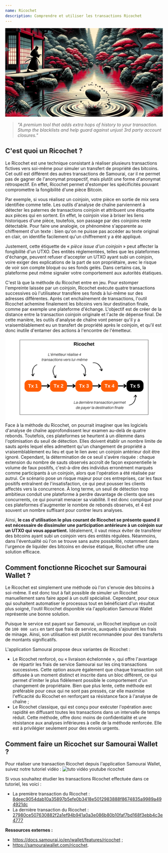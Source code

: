 ```yaml
---
name: Ricochet
description: Comprendre et utiliser les transactions Ricochet
---
```

![cover ricochet](assets/cover.jpeg)

> *"A premium tool that adds extra hops of history to your transaction. Stump the blacklists and help guard against unjust 3rd party account closures."*

## C'est quoi un Ricochet ?
Le Ricochet est une technique consistant à réaliser plusieurs transactions fictives vers soi-même pour simuler un transfert de propriété des bitcoins. Cet outil est différent des autres transactions de Samourai, car il ne permet pas de gagner de l'anonymat prospectif, mais plutôt une forme d'anonymat rétrospectif. En effet, Ricochet permet d'estomper les spécificités pouvant compromettre la fongibilité d'une pièce Bitcoin.

Par exemple, si vous réalisez un coinjoin, votre pièce en sortie de mix sera identifiée comme telle. Les outils d'analyse de chaîne parviennent à détecter les paternes de transactions coinjoin et attribuent une étiquette aux pièces qui en sortent. En effet, le coinjoin vise à briser les liens historiques d'une pièce, toutefois, son passage par des coinjoins reste détectable. Pour faire une analogie, ce phénomène s'apparente au chiffrement d'un texte : bien qu'on ne puisse pas accéder au texte original en clair, on identifie facilement qu'un chiffrement y a été appliqué.

Justement, cette étiquette de « *pièce issue d'un coinjoin* » peut affecter la fongibilité d'un UTXO. Des entités réglementées, telles que les plateformes d'échange, peuvent refuser d'accepter un UTXO ayant subi un coinjoin, voire exiger des explications de la part de son propriétaire, avec le risque de voir son compte bloqué ou ses fonds gelés. Dans certains cas, la plateforme peut même signaler votre comportement aux autorités étatiques. 

C'est là que la méthode du Ricochet entre en jeu. Pour estomper l'empreinte laissée par un coinjoin, Ricochet exécute quatre transactions successives où l'utilisateur transfère ses fonds à lui-même sur des adresses différentes. Après cet enchaînement de transactions, l'outil Ricochet achemine finalement les bitcoins vers leur destination finale, comme par exemple une plateforme d'échange. L'objectif est de créer de la distance entre la transaction coinjoin originale et l'acte de dépense final. De cette manière, les outils d'analyse de chaîne vont penser qu'il y a vraisemblablement eu un transfert de propriété après le coinjoin, et qu'il est donc inutile d'entamer des actions à l'encontre de l'émetteur.
![schéma ricochet](assets/fr/1.png)
Face à la méthode du Ricochet, on pourrait imaginer que les logiciels d'analyse de chaîne approfondissent leur examen au-delà de quatre rebonds. Toutefois, ces plateformes se heurtent à un dilemme dans l'optimisation du seuil de détection. Elles doivent établir un nombre limite de sauts après lequel elles admettent qu'un changement de propriété a vraisemblablement eu lieu et que le lien avec un coinjoin antérieur doit être ignoré. Cependant, la détermination de ce seuil s'avère risquée : chaque extension du nombre de sauts observés accroît de façon exponentielle le volume de faux positifs, c'est-à-dire des individus erronément marqués comme participants à un coinjoin, alors que l'opération a été réalisée par autrui. Ce scénario pose un risque majeur pour ces entreprises, car les faux positifs entraînent de l'insatisfaction, ce qui peut pousser les clients affectés vers la concurrence. À long terme, un seuil de détection trop ambitieux conduit une plateforme à perdre davantage de clients que ses concurrents, ce qui pourrait menacer sa viabilité. Il est donc compliqué pour ces plateformes d'augmenter le nombre de rebonds observés, et 4 est souvent un nombre suffisant pour contrer leurs analyses.

Ainsi, **le cas d'utilisation le plus courant de Ricochet se présente quand il est nécessaire de dissimuler une participation antérieure à un coinjoin sur un UTXO qui vous appartient.** Idéalement, il vaut mieux éviter de transférer des bitcoins ayant subi un coinjoin vers des entités régulées. Néanmoins, dans l'éventualité où l'on se trouve sans autre possibilité, notamment dans l'urgence de liquider des bitcoins en devise étatique, Ricochet offre une solution efficace.

## Comment fonctionne Ricochet sur Samourai Wallet ?
Le Ricochet est simplement une méthode où l'on s'envoie des bitcoins à soi-même. Il est donc tout à fait possible de simuler un Ricochet manuellement sans faire appel à un outil spécialisé. Cependant, pour ceux qui souhaitent automatiser le processus tout en bénéficiant d'un résultat plus soigné, l'outil Ricochet disponible via l'application Samourai Wallet représente une bonne solution.

Puisque le service est payant sur Samourai, un Ricochet implique un coût de `100 000 sats` en tant que frais de service, auxquels s'ajoutent les frais de minage. Ainsi, son utilisation est plutôt recommandée pour des transferts de montants significatifs.

L'application Samourai propose deux variantes de Ricochet :
- Le Ricochet renforcé, ou « livraison échelonnée », qui offre l'avantage de répartir les frais de service Samourai sur les cinq transactions successives. Cette option assure également que chaque transaction soit diffusée à un moment distinct et inscrite dans un bloc différent, ce qui permet d'imiter le plus fidèlement possible le comportement d'un changement de propriétaire. Bien que plus lente, cette méthode est préférable pour ceux qui ne sont pas pressés, car elle maximise l'efficacité du Ricochet en renforçant sa résistance face à l'analyse de chaîne ;
- Le Ricochet classique, qui est conçu pour exécuter l'opération avec rapidité en diffusant toutes les transactions dans un intervalle de temps réduit. Cette méthode, offre donc moins de confidentialité et une résistance aux analyses inférieures à celle de la méthode renforcée. Elle est à privilégier seulement pour des envois urgents.

## Comment faire un Ricochet sur Samourai Wallet ?
Pour réaliser une transaction Ricochet depuis l'application Samourai Wallet, suivez notre tutoriel vidéo :
![tuto vidéo youtube ricochet](https://youtu.be/Gsz0zuVo3N4)

Si vous souhaitez étudier les transactions Ricochet effectuée dans ce tutoriel, les voici :
- La première transaction du Ricochet : [8deec9054dab10a35897b5efe0b3418e5012983888f8674835a9989a494921dc](https://mempool.space/fr/testnet/tx/8deec9054dab10a35897b5efe0b3418e5012983888f8674835a9989a494921dc)
- La dernière transaction du Ricochet : [27980ce507630882f2a1ef94b941a0a3e086b80b10faf7bd168f3ebb4c3e4777](https://mempool.space/fr/testnet/tx/27980ce507630882f2a1ef94b941a0a3e086b80b10faf7bd168f3ebb4c3e4777)

**Ressources externes :**
- https://docs.samourai.io/en/wallet/features/ricochet ;
- https://samouraiwallet.com/ricochet.
